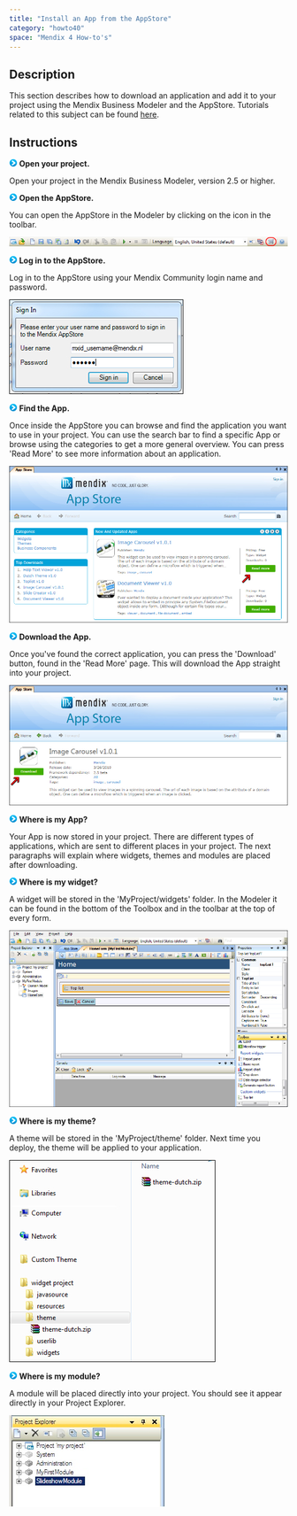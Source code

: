 ```yaml
---
title: "Install an App from the AppStore"
category: "howto40"
space: "Mendix 4 How-to's"
---
```

## Description

This section describes how to download an application and add it to your project using the Mendix Business Modeler and the AppStore. Tutorials related to this subject can be found [here](custom-widgets).

## Instructions

![](attachments/819203/917932.png) **Open your project.**

Open your project in the Mendix Business Modeler, version 2.5 or higher.

![](attachments/819203/917932.png) **Open the AppStore.**

You can open the AppStore in the Modeler by clicking on the icon in the toolbar.

![](attachments/2621635/2752921.png)

![](attachments/819203/917932.png) **Log in to the AppStore.**

Log in to the AppStore using your Mendix Community login name and password.

![](attachments/2621635/2752934.jpg)

![](attachments/819203/917932.png) **Find the App.**

Once inside the AppStore you can browse and find the application you want to use in your project. You can use the search bar to find a specific App or browse using the categories to get a more general overview. You can press 'Read More' to see more information about an application.

![](attachments/2621635/2752932.jpg)

![](attachments/819203/917932.png) **Download the App.**

Once you've found the correct application, you can press the 'Download' button, found in the 'Read More' page. This will download the App straight into your project.

![](attachments/2621635/2752933.jpg)

![](attachments/819203/917932.png) **Where is my App?**

Your App is now stored in your project. There are different types of applications, which are sent to different places in your project. The next paragraphs will explain where widgets, themes and modules are placed after downloading.

![](attachments/819203/917932.png) **Where is my widget?**

A widget will be stored in the 'MyProject/widgets' folder. In the Modeler it can be found in the bottom of the Toolbox and in the toolbar at the top of every form.

![](attachments/2621635/2752922.jpg)

![](attachments/819203/917932.png) **Where is my theme?**

A theme will be stored in the 'MyProject/theme' folder. Next time you deploy, the theme will be applied to your application.

![](attachments/2621635/2752923.jpg)

![](attachments/819203/917932.png) **Where is my module?**

A module will be placed directly into your project. You should see it appear directly in your Project Explorer.

![](attachments/2621635/2752935.jpg)

